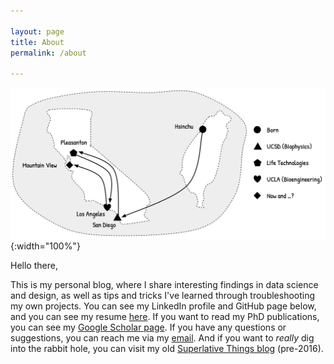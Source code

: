 ```yaml
---

layout: page
title: About
permalink: /about

---
```


<!-- <style>
img {
    /*border-radius: 10%;*/
    display: block;
    margin: 0 auto;
}
</style>

<img src="/static/imgs/me-and-kangaroo.jpg" width="70%"> -->

![](/assets/images/my-map.jpg){:width="100%"}

Hello there, 

This is my personal blog, where I share interesting findings in data science and design, as well as tips and tricks I've learned through troubleshooting my own projects. You can see my LinkedIn profile and GitHub page below, and you can see my resume [here](/assets/docs/Mike_Lo.pdf). If you want to read my PhD publications, you can see my <a href="https://scholar.google.com/citations?user=L_oHzBUAAAAJ&hl=en" target="_blank">Google Scholar page</a>. If you have any questions or suggestions, you can reach me via my <a href="mailto:hellomikelo@gmail.com" target="_blank">email</a>. And if you want to *really* dig into the rabbit hole, you can visit my old [Superlative Things blog](http://superlativethings.blogspot.com/) (pre-2016).

<!-- Hello, my name is Mike. I am currently a PhD candidate in UCLA Department of Bioengineering, working in the <a href="http://www.physics.ucla.edu/research/imaging/" target="_blank">Coherent Imaging Group</a> in the Department of Physics, under the mentorship of John Miao. My research revolves around lensless X-ray computational imaging in 2D and 3D, with applications in structural biology. The "computational" aspects come in the flavors of image reconstruction, phase retrieval and optimization. 

I was trained at the intersection of biology and physics throughout my undergraduate and graduate studies, where I sought to explain biological phenomena using physical principles. After much of my studies, I realized my passion for science is best applied to solve real world problems, in the form of sustainability, circular thinking, urbanism and smart cities. 

In the past few years I have also discovered the power of big data and machine learning and their abilities to form a deep understanding of our world. So after obtaining my PhD I aspire to transition into the tech industry and use data science, machine learning and artificial intelligence as tools to solve our urban environment problems. My interest lies in using data to understand the inefficiencies in our urban environment, and to use that knowledge to increase the overall effieincy with which our cities operate.

In this blog I hope to keep track of my learning progress in machine learning / data science and also share some of my thinkings and ideas on environmental sustainability and urbanism. If you would like to get in touch with me, you can find me through <a href="https://www.linkedin.com/in/mike-yhl" target="_blank">LinkedIn</a>, or directly through my <a href="mailto:lo.yuanhung@gmail.com" target="_blank">e-mail</a>. -->
